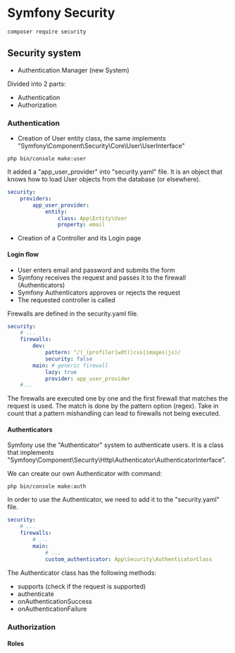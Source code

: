 # Symfony Security

```shell
composer require security
```

## Security system

- Authentication Manager (new System)

Divided into 2 parts:
- Authentication
- Authorization

### Authentication

- Creation of User entity class, the same implements "Symfony\Component\Security\Core\User\UserInterface"

```shell
php bin/console make:user
```

It added a "app_user_provider" into "security.yaml" file. It is an object that knows how to load User objects from the database (or elsewhere).

```yaml
security:
    providers:
        app_user_provider:
            entity:
                class: App\Entity\User
                property: email
```

- Creation of a Controller and its Login page

#### Login flow

- User enters email and password and submits the form
- Symfony receives the request and passes it to the firewall (Authenticators)
- Symfony Authenticators approves or rejects the request
- The requested controller is called

Firewalls are defined in the security.yaml file.

```yaml
security:
    # ...
    firewalls:
        dev:
            pattern: ^/(_(profiler|wdt)|css|images|js)/
            security: false
        main: # generic firewall
            lazy: true
            provider: app_user_provider
    #...
```

The firewalls are executed one by one and the first firewall that matches the request is used. The match is done by the pattern option (regex). Take in count that a pattern mishandling can lead to firewalls not being executed.

#### Authenticators

Symfony use the "Authenticator" system to authenticate users. It is a class that implements "Symfony\Component\Security\Http\Authenticator\AuthenticatorInterface".

We can create our own Authenticator with command:

```shell
php bin/console make:auth
```

In order to use the Authenticator, we need to add it to the "security.yaml" file.

```yaml
security:
    # ...
    firewalls:
        # ...
        main:
            # ...
            custom_authenticator: App\Security\AuthenticatorClass
```

The Authenticator class has the following methods:
- supports (check if the request is supported)
- authenticate
- onAuthenticationSuccess
- onAuthenticationFailure

### Authorization

#### Roles

